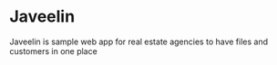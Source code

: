 # Javeelin
Javeelin is sample web app for real estate agencies to have files and customers in one place